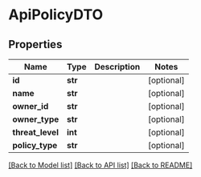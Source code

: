 # ApiPolicyDTO

## Properties
Name | Type | Description | Notes
------------ | ------------- | ------------- | -------------
**id** | **str** |  | [optional] 
**name** | **str** |  | [optional] 
**owner_id** | **str** |  | [optional] 
**owner_type** | **str** |  | [optional] 
**threat_level** | **int** |  | [optional] 
**policy_type** | **str** |  | [optional] 

[[Back to Model list]](../README.md#documentation-for-models) [[Back to API list]](../README.md#documentation-for-api-endpoints) [[Back to README]](../README.md)


